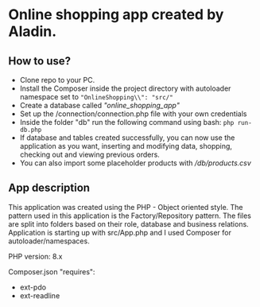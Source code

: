 # Online shopping app created by Aladin. 
## How to use?
- Clone repo to your PC.
- Install the Composer inside the project directory with autoloader namespace set to `"OnlineShopping\\": "src/"`
- Create a database called *"online_shopping_app"*
- Set up the /connection/connection.php file with your own credentials
- Inside the folder "db" run the following command using bash: `php run-db.php`
- If database and tables created successfully, you can now use the application as you want, inserting and modifying data, shopping, checking out and viewing previous orders.
- You can also import some placeholder products with */db/products.csv*

## App description
This application was created using the PHP - Object oriented style. The pattern used in this application is the Factory/Repository pattern.
The files are split into folders based on their role, database and business relations.
Application is starting up with src/App.php and I used Composer for autoloader/namespaces.

PHP version: 8.x

Composer.json "requires": 
- ext-pdo
- ext-readline